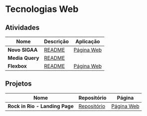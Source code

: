 # Tecnologias Web

## Atividades
| Nome | Descrição | Aplicação |
| ---- | --------- | --------- |
| **Novo SIGAA** | [README](/assignments/novo_sigaa/README.md) | [Página Web](https://izaias.me/tecnologias-web/assignments/novo_sigaa/) | 
| **Media Query** | [README](/assignments/media-query/README.md) | |
| **Flexbox** | [README](/assignments/flexbox/README.md) | [Página Web](https://izaias.me/tecnologias-web/assignments/flexbox) |

## Projetos
| Nome | Repositório | Página |
| ---- | ----------- | ------ |
| **Rock in Rio - Landing Page** | [Repositório](./projects/rock-in-rio-landing-page/) | [Página Web](https://izaias.me/rock-in-rio-landing-page/)